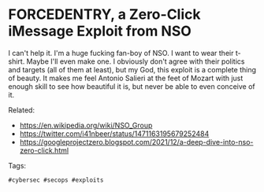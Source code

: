 # FORCEDENTRY, a Zero-Click iMessage Exploit from NSO

I can't help it. I'm a huge fucking fan-boy of NSO. I want to wear their
t-shirt. Maybe I'll even make one. I obviously don't agree with their
politics and targets (all of them at least), but my God, this exploit is
a complete thing of beauty. It makes me feel Antonio Salieri at the feet
of Mozart with just enough skill to see how beautiful it is, but never
be able to even conceive of it.

Related:

* <https://en.wikipedia.org/wiki/NSO_Group>
* <https://twitter.com/i41nbeer/status/1471163195679252484>
* <https://googleprojectzero.blogspot.com/2021/12/a-deep-dive-into-nso-zero-click.html>

Tags:

    #cybersec #secops #exploits

